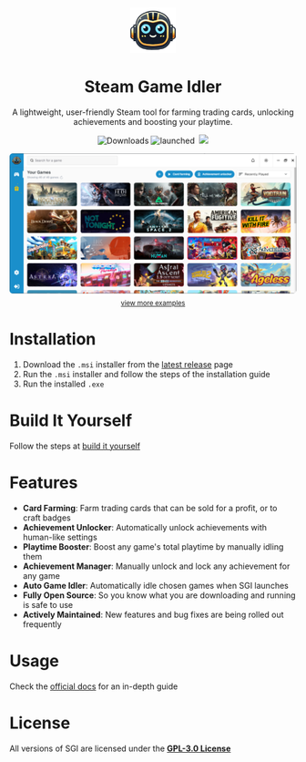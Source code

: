 <div align="center">
  <img src="./public/logo.png" width='80' alt='Click for larger image' />
  <h1>Steam Game Idler</h1>
  <p>A lightweight, user-friendly Steam tool for farming trading cards, unlocking achievements and boosting your playtime.</p>
<p>
  <img src="https://img.shields.io/github/downloads/zevnda/steam-game-idler/total?style=for-the-badge&color=137eb5" alt="Downloads" />
  <img src="https://img.shields.io/badge/dynamic/json?url=https%3A%2F%2Fapibase.vercel.app%2Fapi%2FgetStatistics&query=%24.launched&style=for-the-badge&label=app launches&color=137eb5" alt="launched" />
  <img src="https://img.shields.io/badge/dynamic/json?url=https%3A%2F%2Fapibase.vercel.app%2Fapi%2FgetStatistics&query=%24.idle&style=for-the-badge&label=games idled&color=137eb5" alt="" />
  <img src="https://img.shields.io/badge/dynamic/json?url=https%3A%2F%2Fapibase.vercel.app%2Fapi%2FgetStatistics&query=%24.achievement&style=for-the-badge&label=achievements unlocked&color=137eb5" 
</p>
</div>
<div align="center" style="margin-top: 10px;">
  <img src="./public/example_one.png" width='700' alt='Click for larger image' />
  <br>
  <sub><a href="https://github.com/zevnda/steam-game-idler/tree/main/public">view more examples</a></sub>
</div>

# Installation
1. Download the `.msi` installer from the [latest release](https://github.com/zevnda/steam-game-idler/releases/latest) page
2. Run the `.msi` installer and follow the steps of the installation guide
3. Run the installed `.exe`

# Build It Yourself
Follow the steps at [build it yourself](https://steamgameidler.vercel.app/build-it-yourself)

# Features
* **Card Farming**: Farm trading cards that can be sold for a profit, or to craft badges
* **Achievement Unlocker**: Automatically unlock achievements with human-like settings
* **Playtime Booster**: Boost any game's total playtime by manually idling them
* **Achievement Manager**: Manually unlock and lock any achievement for any game
* **Auto Game Idler**: Automatically idle chosen games when SGI launches
* **Fully Open Source**: So you know what you are downloading and running is safe to use
* **Actively Maintained**: New features and bug fixes are being rolled out frequently

# Usage
Check the [official docs](https://steamgameidler.vercel.app/) for an in-depth guide

# License
All versions of SGI are licensed under the **[GPL-3.0 License](./LICENSE)**
